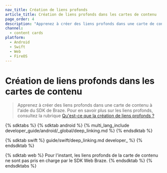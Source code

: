 ```yaml
---
nav_title: Création de liens profonds
article_title: Création de liens profonds dans les cartes de contenu
page_order: 4
description: "Apprenez à créer des liens profonds dans une carte de contenu à l'aide du SDK de Braze."
channel:
  - content cards
platform:
  - Android
  - Swift
  - Web
  - FireOS
---
```


# Création de liens profonds dans les cartes de contenu

> Apprenez à créer des liens profonds dans une carte de contenu à l'aide du SDK de Braze. Pour en savoir plus sur les liens profonds, consultez la rubrique [Qu'est-ce que la création de liens profonds ?]({{site.baseurl}}/user_guide/personalization_and_dynamic_content/deep_linking_to_in-app_content/#what-is-deep-linking)

{% sdktabs %}
{% sdktab android %}
{% multi_lang_include developer_guide/android/_global/deep_linking.md %}
{% endsdktab %}

{% sdktab swift %}
guide/swift/deep_linking.md developer_ %}
{% endsdktab %}

{% sdktab web %}
Pour l'instant, les liens profonds de la carte de contenu ne sont pas pris en charge par le SDK Web Braze.
{% endsdktab %}
{% endsdktabs %}
